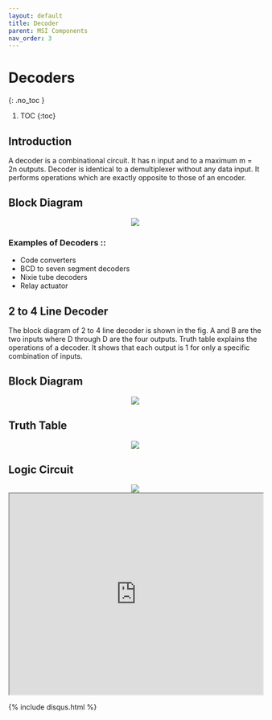 ```yaml
---
layout: default
title: Decoder
parent: MSI Components
nav_order: 3
---
```


# Decoders
{: .no_toc }

1. TOC
{:toc}

## Introduction

A decoder is a combinational circuit. 
It has n input and to a maximum m = 2n outputs. 
Decoder is identical to a demultiplexer without any data input. 
It performs operations which are exactly opposite to those of an encoder.


## Block Diagram

<div style="text-align:center"><img src="../../assets/images/decoder_blockdiagram.jpg" /></div>

### Examples of Decoders ::
   
* Code converters
* BCD to seven segment decoders
* Nixie tube decoders
* Relay actuator

## 2 to 4 Line Decoder

The block diagram of 2 to 4 line decoder is shown in the fig. 
A and B are the two inputs where D through D are the four outputs. 
Truth table explains the operations of a decoder. 
It shows that each output is 1 for only a specific combination of inputs.

## Block Diagram

<div style="text-align:center"><img src="../../assets/images/two_fourdecoder_blockdiagram.jpg" /></div>

## Truth Table

<div style="text-align:center"><img src="../../assets/images/two_fourdecoder_truthtable.jpg" /></div>

## Logic Circuit

<div style="text-align:center"><img src="../../assets/images/two_fourdecoder_logiccircuit.jpg" /></div>


<iframe width="100%" height="400px" src="https://circuitverse.org/simulator/embed/763" id="projectPreview" scrolling="no" webkitAllowFullScreen mozAllowFullScreen allowFullScreen> </iframe>

{% include disqus.html %}
